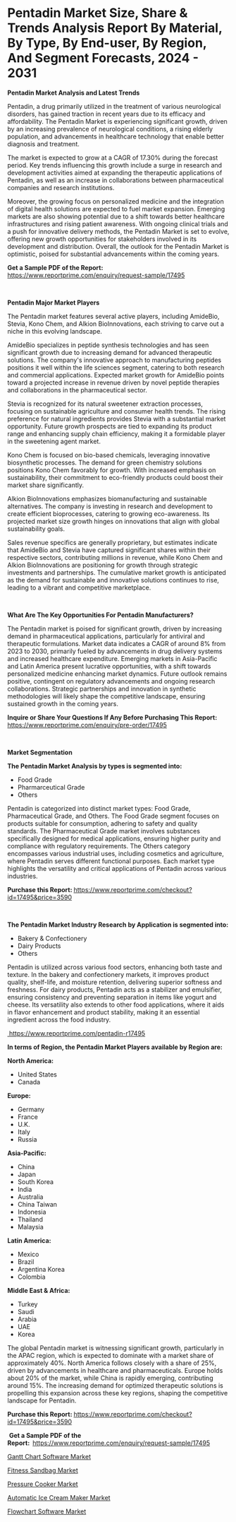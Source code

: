 <p><h1>Pentadin Market Size, Share & Trends Analysis Report By Material, By Type, By End-user, By Region, And Segment Forecasts, 2024 - 2031</h1></p><p><strong>Pentadin Market Analysis and Latest Trends</strong></p>
<p><p>Pentadin, a drug primarily utilized in the treatment of various neurological disorders, has gained traction in recent years due to its efficacy and affordability. The Pentadin Market is experiencing significant growth, driven by an increasing prevalence of neurological conditions, a rising elderly population, and advancements in healthcare technology that enable better diagnosis and treatment. </p><p>The market is expected to grow at a CAGR of 17.30% during the forecast period. Key trends influencing this growth include a surge in research and development activities aimed at expanding the therapeutic applications of Pentadin, as well as an increase in collaborations between pharmaceutical companies and research institutions. </p><p>Moreover, the growing focus on personalized medicine and the integration of digital health solutions are expected to fuel market expansion. Emerging markets are also showing potential due to a shift towards better healthcare infrastructures and rising patient awareness. With ongoing clinical trials and a push for innovative delivery methods, the Pentadin Market is set to evolve, offering new growth opportunities for stakeholders involved in its development and distribution. Overall, the outlook for the Pentadin Market is optimistic, poised for substantial advancements within the coming years.</p></p>
<p><strong>Get a Sample PDF of the Report:&nbsp;</strong> <a href="https://www.reportprime.com/enquiry/request-sample/17495?utm_campaign=1137&utm_medium=2&utm_source=Github&utm_content=ia&utm_term=19112024&utm_id=pentadin">https://www.reportprime.com/enquiry/request-sample/17495</a></p>
<p>&nbsp;</p>
<p><strong>Pentadin Major Market Players</strong></p>
<p><p>The Pentadin market features several active players, including AmideBio, Stevia, Kono Chem, and Alkion BioInnovations, each striving to carve out a niche in this evolving landscape.</p><p>AmideBio specializes in peptide synthesis technologies and has seen significant growth due to increasing demand for advanced therapeutic solutions. The company's innovative approach to manufacturing peptides positions it well within the life sciences segment, catering to both research and commercial applications. Expected market growth for AmideBio points toward a projected increase in revenue driven by novel peptide therapies and collaborations in the pharmaceutical sector.</p><p>Stevia is recognized for its natural sweetener extraction processes, focusing on sustainable agriculture and consumer health trends. The rising preference for natural ingredients provides Stevia with a substantial market opportunity. Future growth prospects are tied to expanding its product range and enhancing supply chain efficiency, making it a formidable player in the sweetening agent market.</p><p>Kono Chem is focused on bio-based chemicals, leveraging innovative biosynthetic processes. The demand for green chemistry solutions positions Kono Chem favorably for growth. With increased emphasis on sustainability, their commitment to eco-friendly products could boost their market share significantly.</p><p>Alkion BioInnovations emphasizes biomanufacturing and sustainable alternatives. The company is investing in research and development to create efficient bioprocesses, catering to growing eco-awareness. Its projected market size growth hinges on innovations that align with global sustainability goals.</p><p>Sales revenue specifics are generally proprietary, but estimates indicate that AmideBio and Stevia have captured significant shares within their respective sectors, contributing millions in revenue, while Kono Chem and Alkion BioInnovations are positioning for growth through strategic investments and partnerships. The cumulative market growth is anticipated as the demand for sustainable and innovative solutions continues to rise, leading to a vibrant and competitive marketplace.</p></p>
<p>&nbsp;</p>
<p><strong>What Are The Key Opportunities For Pentadin Manufacturers?</strong></p>
<p><p>The Pentadin market is poised for significant growth, driven by increasing demand in pharmaceutical applications, particularly for antiviral and therapeutic formulations. Market data indicates a CAGR of around 8% from 2023 to 2030, primarily fueled by advancements in drug delivery systems and increased healthcare expenditure. Emerging markets in Asia-Pacific and Latin America present lucrative opportunities, with a shift towards personalized medicine enhancing market dynamics. Future outlook remains positive, contingent on regulatory advancements and ongoing research collaborations. Strategic partnerships and innovation in synthetic methodologies will likely shape the competitive landscape, ensuring sustained growth in the coming years.</p></p>
<p><strong>Inquire or Share Your Questions If Any Before Purchasing This Report:</strong> <a href="https://www.reportprime.com/enquiry/pre-order/17495?utm_campaign=1137&utm_medium=2&utm_source=Github&utm_content=ia&utm_term=19112024&utm_id=pentadin">https://www.reportprime.com/enquiry/pre-order/17495</a></p>
<p>&nbsp;</p>
<p><strong>Market Segmentation</strong></p>
<p><strong>The Pentadin Market Analysis by types is segmented into:</strong></p>
<p><ul><li>Food Grade</li><li>Pharmarceutical Grade</li><li>Others</li></ul></p>
<p><p>Pentadin is categorized into distinct market types: Food Grade, Pharmaceutical Grade, and Others. The Food Grade segment focuses on products suitable for consumption, adhering to safety and quality standards. The Pharmaceutical Grade market involves substances specifically designed for medical applications, ensuring higher purity and compliance with regulatory requirements. The Others category encompasses various industrial uses, including cosmetics and agriculture, where Pentadin serves different functional purposes. Each market type highlights the versatility and critical applications of Pentadin across various industries.</p></p>
<p><strong>Purchase this Report:&nbsp;</strong><a href="https://www.reportprime.com/checkout?id=17495&price=3590&utm_campaign=1137&utm_medium=2&utm_source=Github&utm_content=ia&utm_term=19112024&utm_id=pentadin">https://www.reportprime.com/checkout?id=17495&price=3590</a></p>
<p>&nbsp;</p>
<p><strong>The Pentadin Market Industry Research by Application is segmented into:</strong></p>
<p><ul><li>Bakery & Confectionery</li><li>Dairy Products</li><li>Others</li></ul></p>
<p><p>Pentadin is utilized across various food sectors, enhancing both taste and texture. In the bakery and confectionery markets, it improves product quality, shelf-life, and moisture retention, delivering superior softness and freshness. For dairy products, Pentadin acts as a stabilizer and emulsifier, ensuring consistency and preventing separation in items like yogurt and cheese. Its versatility also extends to other food applications, where it aids in flavor enhancement and product stability, making it an essential ingredient across the food industry.</p></p>
<p><a href="https://www.reportprime.com/pentadin-r17495?utm_campaign=1137&utm_medium=2&utm_source=Github&utm_content=ia&utm_term=19112024&utm_id=pentadin">&nbsp;https://www.reportprime.com/pentadin-r17495</a></p>
<p><strong>In terms of Region, the Pentadin Market Players available by Region are:</strong></p>
<p>
    <p> <strong> North America: </strong>
        <ul>
            <li>United States</li>
            <li>Canada</li>
        </ul>
        </p> 
    <p> <strong> Europe: </strong>
        <ul>
            <li>Germany</li>
            <li>France</li>
            <li>U.K.</li>
            <li>Italy</li>
            <li>Russia</li>
        </ul>
        </p> 
    <p> <strong> Asia-Pacific: </strong>
        <ul>
            <li>China</li>
            <li>Japan</li>
            <li>South Korea</li>
            <li>India</li>
            <li>Australia</li>
            <li>China Taiwan</li>
            <li>Indonesia</li>
            <li>Thailand</li>
            <li>Malaysia</li>
        </ul>
        </p> 
    <p> <strong> Latin America: </strong>
        <ul>
            <li>Mexico</li>
            <li>Brazil</li>
            <li>Argentina Korea</li>
            <li>Colombia</li>
        </ul>
        </p> 
    <p> <strong> Middle East & Africa: </strong>
        <ul>
            <li>Turkey</li>
            <li>Saudi</li>
            <li>Arabia</li>
            <li>UAE</li>
            <li>Korea</li>
        </ul>
    </p>
    </p>
<p><p>The global Pentadin market is witnessing significant growth, particularly in the APAC region, which is expected to dominate with a market share of approximately 40%. North America follows closely with a share of 25%, driven by advancements in healthcare and pharmaceuticals. Europe holds about 20% of the market, while China is rapidly emerging, contributing around 15%. The increasing demand for optimized therapeutic solutions is propelling this expansion across these key regions, shaping the competitive landscape for Pentadin.</p></p>
<p><strong>Purchase this Report: </strong><a href="https://www.reportprime.com/checkout?id=17495&price=3590&utm_campaign=1137&utm_medium=2&utm_source=Github&utm_content=ia&utm_term=19112024&utm_id=pentadin">https://www.reportprime.com/checkout?id=17495&price=3590</a></p>
<p>&nbsp;<strong>Get a Sample PDF of the Report:&nbsp;&nbsp;</strong><a href="https://www.reportprime.com/enquiry/request-sample/17495?utm_campaign=1137&utm_medium=2&utm_source=Github&utm_content=ia&utm_term=19112024&utm_id=pentadin">https://www.reportprime.com/enquiry/request-sample/17495</a></p>
<p><strong></strong></p>
<p><p><a href="https://issuu.com/reportprime-2/docs/gantt-chart-software-market-size-20_8ea6bbe80e367c?utm_campaign=1137&utm_medium=2&utm_source=Github&utm_content=ia&utm_term=19112024&utm_id=pentadin">Gantt Chart Software Market</a></p><p><a href="https://www.linkedin.com/pulse/fitness-sandbag-market-research-report-2024-2031-burst-market-n0z1e?utm_campaign=1137&utm_medium=2&utm_source=Github&utm_content=ia&utm_term=19112024&utm_id=pentadin">Fitness Sandbag Market</a></p><p><a href="https://www.linkedin.com/pulse/pressure-cooker-momentum-charting-138-cagr-path-2024-2031-v5ece?utm_campaign=1137&utm_medium=2&utm_source=Github&utm_content=ia&utm_term=19112024&utm_id=pentadin">Pressure Cooker Market</a></p><p><a href="https://www.linkedin.com/pulse/navigating-global-automatic-ice-cream-maker-market-landscape-aidre?utm_campaign=1137&utm_medium=2&utm_source=Github&utm_content=ia&utm_term=19112024&utm_id=pentadin">Automatic Ice Cream Maker Market</a></p><p><a href="https://issuu.com/reportprime-2/docs/flowchart-software-market-size-2030_740ecaf691270f?utm_campaign=1137&utm_medium=2&utm_source=Github&utm_content=ia&utm_term=19112024&utm_id=pentadin">Flowchart Software Market</a></p></p>